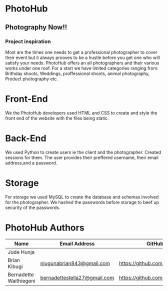 # PhotoHub
## Photography Now!!

### Project inspiration
Most are the times one needs to get a professional photographer to cover their event but it always prooves to be a hustle before you get one who will satisfy your needs.
PhotoHub offers an all photographers and their various works under one roof.
For a start we have limited categories ranging from: Brithday shoots, Weddings, proffessional shoots, animal photography, Product photography etc.

# Front-End
We the PhotoHub developers used HTML and CSS to create and style the front end of the website with the files being static.

# Back-End
We used Python to create users ie the client and the photographer.
Created sessions for them.
The user provides their preffered username, their email address,and a password.

# Storage
For storage we used MySQL to create the database and schemas involved for the photographer.
We hashed the passwords before storage to beef up security of the passwords.

# PhotoHub Authors
|Name|Email Address|GitHub Link|
|----|-------------|-----------|
|Jude Hunja|
|Brian Kibugi|njugunabrian843@gmail.com|https://github.com/Kibugi1|
|Bernadette Waithiegeni|bernadettestella27@gmail.com|https://github.com/bernadettestella|
